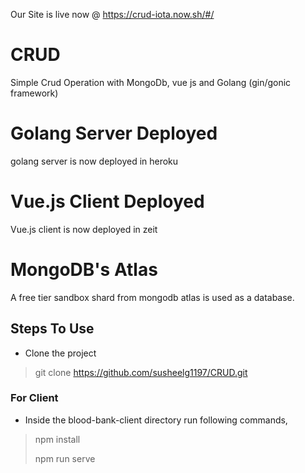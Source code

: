 Our Site is live now @ https://crud-iota.now.sh/#/

# CRUD
Simple Crud Operation with MongoDb, vue js and Golang (gin/gonic framework)

# Golang Server Deployed
golang server is now deployed in heroku

# Vue.js Client Deployed
Vue.js client is now deployed in zeit 

# MongoDB's Atlas
A free tier sandbox shard from mongodb atlas is used as a database.

## Steps To Use 
- Clone the project
> git clone https://github.com/susheelg1197/CRUD.git

### For Client 
- Inside the blood-bank-client directory run following commands,
> npm install
>
> npm run serve
